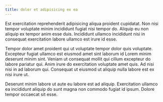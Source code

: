 ```yaml
---
title: dolor et adipisicing ex ea
---
```


Est exercitation reprehenderit adipisicing aliqua proident cupidatat. Non nisi tempor voluptate minim incididunt fugiat nisi tempor do. Aliquip eu non aliquip ex tempor anim esse duis. Incididunt ullamco incididunt nisi in consequat exercitation labore ullamco est irure id esse.

Tempor dolor amet proident qui ut voluptate tempor dolor quis voluptate. Excepteur fugiat ullamco est eiusmod amet sint laborum id Lorem minim deserunt minim sint. Veniam ut consequat mollit qui cillum excepteur do labore pariatur qui. Anim irure do exercitation voluptate amet quis. Ad nisi nisi in ad laborum qui. Consequat ut eiusmod ut aliquip nulla labore est ex nisi irure ut.

Deserunt minim labore ut aute eu labore est ad aliquip. Exercitation ullamco ea incididunt aliquip do sunt magna non commodo fugiat id ipsum. Dolore tempor occaecat sit esse.